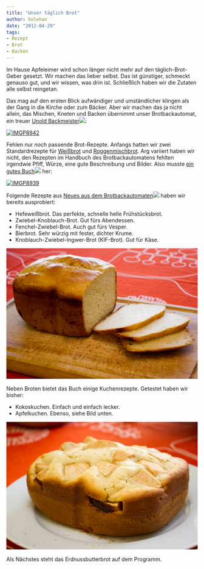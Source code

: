 ```yaml
---
title: "Unser täglich Brot"
author: holehan
date: "2012-04-29" 
tags:
- Rezept
- Brot
- Backen
---
```


Im Hause Apfeleimer wird schon länger nicht mehr auf den täglich-Brot-Geber gesetzt. Wir machen das lieber selbst. Das ist günstiger, schmeckt genauso gut, und wir wissen, was drin ist. Schließlich haben wir die Zutaten alle selbst reingetan. 

Das mag auf den ersten Blick aufwändiger und umständlicher klingen als der Gang in die Kirche oder zum Bäcker. Aber wir machen das ja nicht allein, das Mischen, Kneten und Backen übernimmt unser Brotbackautomat, ein treuer [Unold Backmeister](http://www.amazon.de/gp/product/B000095Z2Z/ref=as_li_ss_tl?ie=UTF8&tag=apfeleimer09-21&linkCode=as2&camp=1638&creative=19454&creativeASIN=B000095Z2Z)![](http://www.assoc-amazon.de/e/ir?t=apfeleimer09-21&l=as2&o=3&a=B000095Z2Z):

[![](https://apfeleimer.files.wordpress.com/2012/04/imgp8942.jpg?w=229 "IMGP8942")](http://apfeleimer.wordpress.com/2012/04/29/unser-taglich-brot/imgp8942/)

Fehlen nur noch passende Brot-Rezepte. Anfangs hatten wir zwei Standardrezepte für [Weißbrot](http://www.chefkoch.de/rezepte/957121201267810/Goldener-Toast.html) und [Roggenmischbrot](http://www.der-sauerteig.com/phpBB2/viewtopic.php?t=197). Arg variiert haben wir nicht, den Rezepten im Handbuch des Brotbackautomatens fehlten irgendwie Pfiff, Würze, eine gute Beschreibung und Bilder. Also musste [ein gutes Buch](http://www.amazon.de/gp/product/3809428612/ref=as_li_ss_tl?ie=UTF8&tag=apfeleimer09-21&linkCode=as2&camp=1638&creative=19454&creativeASIN=3809428612)![](http://www.assoc-amazon.de/e/ir?t=apfeleimer09-21&l=as2&o=3&a=3809428612) her:

[![](https://apfeleimer.files.wordpress.com/2012/04/imgp8939.jpg?w=241 "IMGP8939")](http://apfeleimer.wordpress.com/2012/04/29/unser-taglich-brot/imgp8939/)

Folgende Rezepte aus [Neues aus dem Brotbackautomaten](http://www.amazon.de/gp/product/3809428612/ref=as_li_ss_tl?ie=UTF8&tag=apfeleimer09-21&linkCode=as2&camp=1638&creative=19454&creativeASIN=3809428612)![](http://www.assoc-amazon.de/e/ir?t=apfeleimer09-21&l=as2&o=3&a=3809428612) haben wir bereits ausprobiert:

- Hefeweißbrot. Das perfekte, schnelle helle Frühstücksbrot.
- Zwiebel-Knoblauch-Brot. Gut fürs Abendessen.
- Fenchel-Zwiebel-Brot. Auch gut fürs Vesper.
- Bierbrot. Sehr würzig mit fester, dichter Krume.
- Knoblauch-Zwiebel-Ingwer-Brot (KIF-Brot). Gut für Käse.

[![](images/imgp8879.jpg "IMGP8879")](http://apfeleimer.wordpress.com/2012/04/29/unser-taglich-brot/imgp8879/)

Neben Broten bietet das Buch einige Kuchenrezepte. Getestet haben wir bisher:

- Kokoskuchen. Einfach und einfach lecker.
- Apfelkuchen. Ebenso, siehe Bild unten.

[![](images/imgp8890.jpg "IMGP8890")](http://apfeleimer.wordpress.com/2012/04/29/unser-taglich-brot/imgp8890/)

Als Nächstes steht das Erdnussbutterbrot auf dem Programm.

